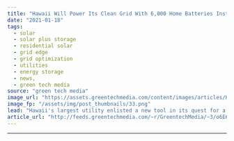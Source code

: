```yaml
---
title: "Hawaii Will Power Its Clean Grid With 6,000 Home Batteries Installed by Swell Energy"
date: "2021-01-18"
tags: 
  - solar
  - solar plus storage 
  - residential solar
  - grid edge
  - grid optimization
  - utilities
  - energy storage
  - news,
  - green tech media
source: "green tech media"
image_url: "https://assets.greentechmedia.com/content/images/articles/Hawaii_surf_and_solar_XL.jpg"
image_fp: "/assets/img/post_thumbnails/33.png"
lead: "Hawaii's largest utility enlisted a new tool in its quest for a carbon-free electricity system -  thousands of batteries installed in people's homes. Hawaiian Electric won regulator approval for a $25 million plan to harness solar and batteries at 6,00 ..."
article_url: "http://feeds.greentechmedia.com/~r/GreentechMedia/~3/o6E6YJu-Z9c/hawaii-will-power-its-clean-grid-with-6000-home-batteries-installed-by-swell-energy"
---
```


---
